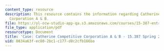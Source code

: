 ```yaml
---
content_type: resource
description: This resource contains the information regarding Catherine Competitive
  Corporation A & B.
file: https://ol-ocw-studio-app-qa.s3.amazonaws.com/courses/15-387-entrepreneurial-sales-spring-2015/8834a63fec802bc1c177d8c2cfb166ba_MIT15_387S15_Catherine_A_B.pdf
file_type: application/pdf
resourcetype: Document
title: 'Case: Catherine Competitive Corporation A & B - 15.387 Spring 2015'
uid: 8834a63f-ec80-2bc1-c177-d8c2cfb166ba
---
```

